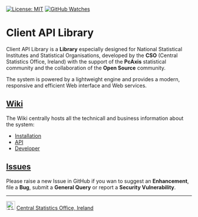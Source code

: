 [![License: MIT](https://img.shields.io/badge/License-MIT-yellow.svg)](https://opensource.org/licenses/MIT)
[![GitHub Watches](https://img.shields.io/github/watchers/goncaloperes/Project-CodeIgniter-CMS.svg?style=social&label=Watch&maxAge=2592000)](https://github.com/goncaloperes/Project-CodeIgniter-CMS/watchers)

# Client API Library
Client API Library is a **Library** especially designed for National Statistical Institutes and Statistical Organisations, developed by the **CSO** (Central Statistics Office, Ireland) with the support of the **PcAxis** statistical community and the collaboration of the **Open Source** community.

The system is powered by a lightweight engine and provides a modern, responsive and efficient Web interface and Web services.

## [Wiki](https://github.com/CSOIreland/Client-API-Library/wiki)
The Wiki centrally hosts all the technicall and business information about the system:
* [Installation](https://github.com/CSOIreland/Client-API-Library/wiki/Installation)
* [API](https://github.com/CSOIreland/Client-API-Library/wiki/API)
* [Developer](https://github.com/CSOIreland/Client-API-Library/wiki/Developer)

## [Issues](https://github.com/CSOIreland/Client-API-Library/issues/new/choose)
Please raise a new Issue in GitHub if you wan to suggest an **Enhancement**, file a **Bug**, submit a **General Query** or report a **Security Vulnerability**.

***
<img src="https://user-images.githubusercontent.com/5030226/60980383-47ccbf80-a32c-11e9-8572-3c234abcd9fb.png" Title="CSO" alt="CSO" width="24"> [Central Statistics Office, Ireland](https://www.cso.ie/)   
